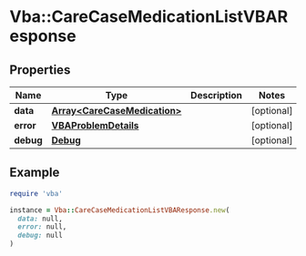 # Vba::CareCaseMedicationListVBAResponse

## Properties

| Name | Type | Description | Notes |
| ---- | ---- | ----------- | ----- |
| **data** | [**Array&lt;CareCaseMedication&gt;**](CareCaseMedication.md) |  | [optional] |
| **error** | [**VBAProblemDetails**](VBAProblemDetails.md) |  | [optional] |
| **debug** | [**Debug**](Debug.md) |  | [optional] |

## Example

```ruby
require 'vba'

instance = Vba::CareCaseMedicationListVBAResponse.new(
  data: null,
  error: null,
  debug: null
)
```

